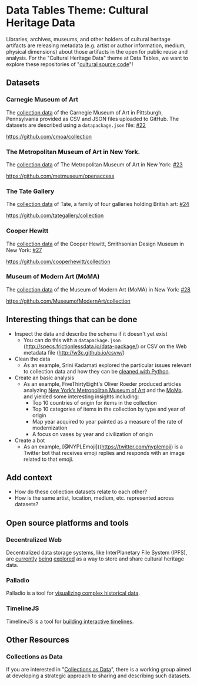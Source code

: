 # Data Tables Theme: Cultural Heritage Data

Libraries, archives, museums, and other holders of cultural heritage
artifacts are releasing metadata (e.g. artist or author information,
medium, physical dimensions) about those artifacts in the open for
public reuse and analysis.  For the "Cultural Heritage Data" theme at
Data Tables, we want to explore these repositories of
"[cultural source code](https://labs.cooperhewitt.org/2012/releasing-collection-github/)"!

## Datasets

### Carnegie Museum of Art

The [collection data](http://collection.cmoa.org/collection-data/) of
the Carnegie Museum of Art in Pittsburgh, Pennsylvania provided as CSV
and JSON files uploaded to GitHub.  The datasets are described using a
`datapackage.json` file: [#22](../../../issues/22)

<https://github.com/cmoa/collection>

### The Metropolitan Museum of Art in New York.

The
[collection data](http://www.metmuseum.org/blogs/digital-underground/2017/open-access-at-the-met)
of The Metropolitan Museum of Art in New York: [#23](../../../issues/23)

<https://github.com/metmuseum/openaccess>

### The Tate Gallery

The
[collection data](http://www.tate.org.uk/about/our-work/digital/collection-data)
of Tate, a family of four galleries holding British art: [#24](../../../issues/24)

<https://github.com/tategallery/collection>

### Cooper Hewitt

The
[collection data](https://labs.cooperhewitt.org/2012/releasing-collection-github/)
of the Cooper Hewitt, Smithsonian Design Museum in New York: [#27](../../../issues/27)

<https://github.com/cooperhewitt/collection>

### Museum of Modern Art (MoMA)

The [collection data](https://medium.com/@foe/here-s-a-roundup-of-how-people-have-used-our-data-so-far-80862e4ce220) of the Museum of Modern Art (MoMA) in New York: [#28](../../../issues/28)

<https://github.com/MuseumofModernArt/collection>

## Interesting things that can be done

- Inspect the data and describe the schema if it doesn't yet exist
  - You can do this with a `datapackage.json`
    (<http://specs.frictionlessdata.io/data-package/>) or CSV on the
    Web metadata file (<http://w3c.github.io/csvw/>)
- Clean the data
  - As an example, Srini Kadamati explored the particular issues
    relevant to collection data and how they can be
    [cleaned with Python](http://www.dataquest.io/blog/data-cleaning-with-python/).
- Create an basic analysis
  - As an example, FiveThirtyEight's Oliver Roeder produced articles analyzing
[New York’s Metropolitan Museum of Art](http://fivethirtyeight.com/features/an-excavation-of-one-of-the-worlds-greatest-art-collections/) and the [MoMa](https://fivethirtyeight.com/features/a-nerds-guide-to-the-2229-paintings-at-moma/).
and yielded some interesting insights including:
    - Top 10 countries of origin for items in the collection
    - Top 10 categories of items in the collection by type and year of origin
    - Map year acquired to year painted as a measure of the rate of modernization
    - A focus on vases by year and civilization of origin
- Create a bot
  - As an example, [@NYPLEmoji]((https://twitter.com/nyplemoji) is a Twitter bot that receives emoji replies and responds with an image related to that emoji.

## Add context

- How do these collection datasets relate to each other?
- How is the same artist, location, medium, etc. represented across datasets?

## Open source platforms and tools

### Decentralized Web

Decentralized data storage systems, like InterPlanetary File System
(IPFS), are
[currently](https://github.com/ipfs/archives/issues/68#issuecomment-294160839)
[being](https://discuss.ipfs.io/t/whos-using-ipfs-in-libraries-archives-and-museums/130)
[explored](https://github.com/ipfs/community/issues/224>) as a way to
store and share cultural heritage data.

### Palladio

Palladio is a tool for
[visualizing complex historical data](http://hdlab.stanford.edu/palladio/).

### TimelineJS

TimelineJS is a tool for
[building interactive timelines](http://timeline.knightlab.com/).

## Other Resources

### Collections as Data

If you are interested in
"[Collections as Data](https://collectionsasdata.github.io/)", there
is a working group aimed at developing a strategic approach to sharing
and describing such datasets.
